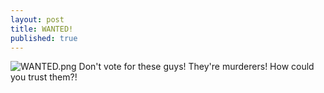 ```yaml
---
layout: post
title: WANTED!
published: true
---
```

![WANTED.png]({{site.baseurl}}/images/WANTED.png)
Don't vote for these guys! They're murderers! How could you trust them?!
